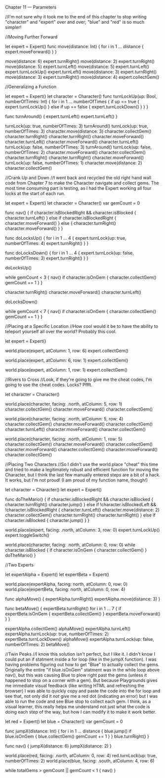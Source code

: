 Chapter 11 — Parameters

//I'm not sure why it took me to the end of this chapter to stop writing "character" and "expert" over and over; "blue" and "red" is so much simpler!

//Moving Further Forward

let expert = Expert()
func move(distance: Int) {
for i in 1 ... distance {
        expert.moveForward()
    }
}

move(distance: 6)
expert.turnRight()
move(distance: 2)
expert.turnRight()
move(distance: 5)
expert.turnLeft()
move(distance: 5)
expert.turnLeft()
expert.turnLockUp()
expert.turnLeft()
move(distance: 3)
expert.turnRight()
move(distance: 3)
expert.turnRight()
move(distance: 4)
expert.collectGem()

//Generalizing a Function

let expert = Expert()
let character = Character()
func turnLockUp(up: Bool, numberOfTimes: Int) {
for i in 1 ... numberOfTimes {
        if up == true {
            expert.turnLockUp()
        } else if up == false {
            expert.turnLockDown()
        }
    }
}

func turnAround() {
    expert.turnLeft()
    expert.turnLeft()
}

turnLock(up: true, numberOfTimes: 3)
turnAround()
turnLock(up: true, numberOfTimes: 3)
character.move(distance: 3)
character.collectGem()
character.turnRight()
character.turnRight()
character.moveForward()
character.turnLeft()
character.moveForward()
character.turnLeft()
turnLock(up: false, numberOfTimes: 3)
turnAround()
turnLock(up: false, numberOfTimes: 2)
character.moveForward()
character.collectGem()
character.turnRight()
character.turnRight()
character.moveForward()
turnLock(up: false, numberOfTimes: 1)
character.move(distance: 2)
character.collectGem()

//Crank Up and Down
//I went back and recycled the old right hand wall code from Chapter 7 to make the Character navigate and collect gems. The most time consuming part is testing, as I had the Expert working all four locks at the start of each run.

let expert = Expert()
let character = Character()
var gemCount = 0

func nav() {
    if character.isBlockedRight && character.isBlocked {
        character.turnLeft()
    } else if character.isBlockedRight {
        character.moveForward()
    }  else {
        character.turnRight()
        character.moveForward()
    }
}

func doLocksUp() {
    for i in 1 ... 4 {
        expert.turnLock(up: true, numberOfTimes: 4)
        expert.turnRight()
    }
}

func doLocksDown() {
    for i in 1 ... 4 {
        expert.turnLock(up: false, numberOfTimes: 3)
        expert.turnRight()
    }
}

doLocksUp()

while gemCount < 3 {
    nav()
    if character.isOnGem {
        character.collectGem()
        gemCount += 1
    }
}

character.turnRight()
character.moveForward()
character.turnLeft()

doLocksDown()

while gemCount < 7 {
    nav()
    if character.isOnGem {
        character.collectGem()
        gemCount += 1
    }
}

//Placing at a Specific Location
//How cool would it be to have the ability to teleport yourself all over the world? Probably this cool.

let expert = Expert()

world.place(expert, atColumn: 1, row: 6)
expert.collectGem()

world.place(expert, atColumn: 6, row: 1)
expert.collectGem()

world.place(expert, atColumn: 1, row: 1)
expert.collectGem()

//Rivers to Cross
//Look, if they're going to give me the cheat codes, I'm going to use the cheat codes. Locks? Pffft.

let character = Character()

world.place(character, facing: .north, atColumn: 5, row: 1)
character.collectGem()
character.moveForward()
character.collectGem()

world.place(character, facing: .north, atColumn: 5, row: 4)
character.collectGem()
character.moveForward()
character.collectGem()
character.turnLeft()
character.moveForward()
character.collectGem()

world.place(character, facing: .north, atColumn: 1, row: 5)
character.collectGem()
character.moveForward()
character.collectGem()
character.moveForward()
character.collectGem()
character.moveForward()
character.collectGem()

//Placing Two Characters
//So I didn't use the world.place "cheat" this time and tried to make a legitimately robust and efficient function for moving the Character, but I think the last few manually entered steps are a bit of a hack. It works, but I'm not proud! (I am proud of my function name, though!)

let character = Character()
let expert = Expert()

func doTheMario() {
    if character.isBlockedRight && character.isBlocked {
        character.turnRight()
        character.jump()
    } else if !character.isBlockedLeft && !character.isBlockedRight {
        character.turnLeft()
        character.move(distance: 2)
        character.collectGem()
        character.turnRight()
        character.turnRight()
    } else if character.isBlocked {
        character.jump()
    }
}

world.place(expert, facing: .north, atColumn: 3, row: 0)
expert.turnLockUp()
expert.toggleSwitch()

world.place(character, facing: .north, atColumn: 0, row: 0)
while character.isBlocked {
    if character.isOnGem {
        character.collectGem()
    }
    doTheMario()
}

//Two Experts

let expertAlpha = Expert()
let expertBeta = Expert()

world.place(expertAlpha, facing: north, atColumn: 0, row: 0)
world.place(expertBeta, facing: north, atColumn: 0, row: 4)

func alphaMove() {
    expertAlpha.turnRight()
    expertAlpha.move(distance: 3)
}

func betaMove() {
    expertBeta.turnRight()
    for i in 1 ... 7 {
        if expertBeta.isOnGem {
            expertBeta.collectGem()
        }
    expertBeta.moveForward()
    }
}

expertAlpha.collectGem()
alphaMove()
expertAlpha.turnLeft()
expertAlpha.turnLock(up: true, numberOfTimes: 2)
expertBeta.turnLockDown()
alphaMove()
expertAlpha.turnLock(up: false, numberOfTimes: 2)
betaMove()

//Twin Peaks
//I know this solution isn't perfect, but I like it. I didn't know I could put an if statment inside a for loop (like in the jumpX function). I was having problems figuring out how to get "Blue" to actually collect the gems. Originally the entire "if blue.isOnGem" statment was in the while loop above nav(), but this was causing Blue to plow right past the gems (unless it happened to stop on a corner with a gem). But because Playgrounds gives me immediate visual feedback (like writing HTML and refreshing the browser) I was able to quickly copy and paste the code into the for loop and see that, not only did it _not_ give me a red dot (indicating an error) but I was able to run the code and see Blue stop to collect each gem. I think, as a visual learner, this really helps me understand not just what the code is doing each step of the way, but how I can modify it to make it work better.

let red = Expert()
let blue = Character()
var gemCount = 0

func jumpX(distance: Int) {
    for i in 1 ... distance {
        blue.jump()
        if blue.isOnGem {
            blue.collectGem()
            gemCount += 1
        }
    }
    blue.turnRight()
}

func nav() {
    jumpX(distance: 6)
    jumpX(distance: 2)
}

world.place(red, facing: .north, atColumn: 0, row: 4)
red.turnLock(up: true, numberOfTimes: 2)
world.place(blue, facing: .south, atColumn: 4, row: 6)

while totalGems > gemCount || gemCount < 1 {
    nav()
}